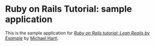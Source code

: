 # Ruby on Rails Tutorial: sample application

This is the sample application for
[*Ruby on Rails tutorial: Lean Reails by Example*](http://railstutorial.org/)
by [Michael Hartl](http://michaelhartl.com/).